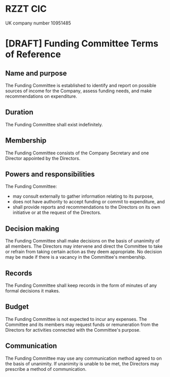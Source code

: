 # RZZT CIC

UK company number 10951485

# [DRAFT] Funding Committee Terms of Reference

## Name and purpose

The Funding Committee is established to identify and report on possible sources of income for the Company, assess funding needs, and make recommendations on expenditure.

## Duration

The Funding Committee shall exist indefinitely.

## Membership

The Funding Committee consists of the Company Secretary and one Director appointed by the Directors.

## Powers and responsibilities

The Funding Committee:

- may consult externally to gather information relating to its purpose,
- does not have authority to accept funding or commit to expenditure, and
- shall provide reports and recommendations to the Directors on its own initiative or at the request of the Directors.

## Decision making

The Funding Committee shall make decisions on the basis of unanimity of all members. The Directors may intervene and direct the Committee to take or refrain from taking certain action as they deem appropriate. No decision may be made if there is a vacancy in the Committee's membership.

## Records

The Funding Committee shall keep records in the form of minutes of any formal decisions it makes.

## Budget

The Funding Committee is not expected to incur any expenses. The Committee and its members may request funds or remuneration from the Directors for activities connected with the Committee's purpose.

## Communication

The Funding Committee may use any communication method agreed to on the basis of unanimity. If unanimity is unable to be met, the Directors may prescribe a method of communication.
